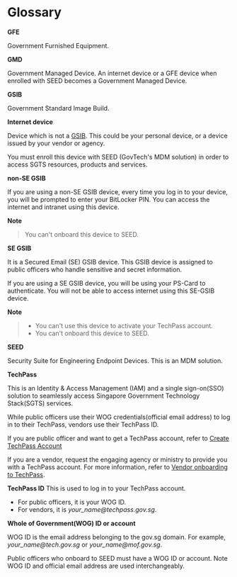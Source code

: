 # Glossary

<!--
Guidelines for anybody adding a new entry to this page.

To add a new word:
 1. Place it in the alphabetical order.
 2. Enclose it by
 <a id="word-in-lower-case">

 **word**

 </a>

 3. Include a line space before and after the word.
 -->

<a id="gfe">

**GFE**

</a>
Government Furnished Equipment.

<a id="gmd">

**GMD**

</a>

Government Managed Device. An internet device or a GFE device when enrolled with SEED becomes a Government Managed Device.

<a id="gsib">

**GSIB**

</a>

Government Standard Image Build.


<a id="internet-device">

**Internet device**

</a>


Device which is not a [GSIB](#gsib). This could be your personal device, or a device issued by your vendor or agency.

You must enroll this device with SEED (GovTech's MDM solution) in order to access SGTS resources, products and services.

**non-SE GSIB**

If you are using a non-SE GSIB device, every time you log in to your device, you will be prompted to enter your BitLocker PIN. You can access the internet and intranet using this device.

**Note**<br>
> You can't onboard this device to SEED.

**SE GSIB**

It is a Secured Email (SE) GSIB device. This GSIB device is assigned to public officers who handle sensitive and secret information.

If you are using a SE GSIB device, you will be using your PS-Card to authenticate. You will not be able to access internet using this SE-GSIB device.

**Note**<br>
>- You can't use this device to activate your TechPass account.
>- You can't onboard this device to SEED.

**SEED**

Security Suite for Engineering Endpoint Devices. This is an MDM solution.

**TechPass**

This is an Identity & Access Management (IAM) and  a single sign-on(SSO) solution to seamlessly access Singapore Government Technology Stack(SGTS) services.

While public officers use their WOG credentials(official email address) to log in to their TechPass, vendors use their TechPass ID.

If you are public officer and want to get a TechPass account, refer to [Create TechPass Account](https://docs.developer.tech.gov.sg/docs/techpass-documentation/#/onboard?id=public-officer)

If you are a vendor, request the engaging agency or ministry to provide you with a TechPass account. For more information, refer to [Vendor onboarding to TechPass](https://docs.developer.tech.gov.sg/docs/techpass-documentation/#/onboard?id=vendor).

**TechPass ID**
This is used to log in to your TechPass account.

- For public officers, it is your WOG ID.
- For vendors, it is *your_name<span>@</span>techpass.gov.sg*.

**Whole of Government(WOG) ID or account**

WOG ID is the email address belonging to the gov.sg domain. For example, *your_name<span>@</span>tech.gov.sg* or *your_name<span>@</span>mof.gov.sg*.

Public officers who onboard to SEED must have a WOG ID or account. Note WOG ID and official email address are used interchangeably.
